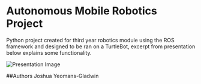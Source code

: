 # Autonomous Mobile Robotics Project
Python project created for third year robotics module using the ROS framework and designed to be ran on a TurtleBot, excerpt from presentation below explains some functionality.

![Presentation Image](https://i.ibb.co/BB7n01k/Screenshot-from-2019-08-07-16-45-54.png)

##Authors
Joshua Yeomans-Gladwin


